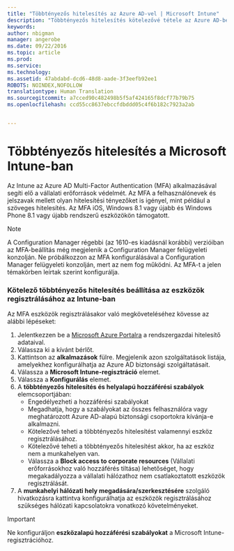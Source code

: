 ```yaml
---
title: "Többtényezős hitelesítés az Azure AD-vel | Microsoft Intune"
description: "Többtényezős hitelesítés kötelezővé tétele az Azure AD-ben az eszközök regisztrálásához."
keywords: 
author: nbigman
manager: angerobe
ms.date: 09/22/2016
ms.topic: article
ms.prod: 
ms.service: 
ms.technology: 
ms.assetid: 47abdabd-dcd6-48d8-aade-3f3eefb92ee1
ROBOTS: NOINDEX,NOFOLLOW
translationtype: Human Translation
ms.sourcegitcommit: a7cced90c482498b5f5af424165f8dcf77b79b75
ms.openlocfilehash: ccd55cc8637ebccfdbddd05c4f6b182c7923a2ab


---
```


# Többtényezős hitelesítés a Microsoft Intune-ban

Az Intune az Azure AD Multi-Factor Authentication (MFA) alkalmazásával segíti elő a vállalati erőforrások védelmét. Az MFA a felhasználónevek és jelszavak mellett olyan hitelesítési tényezőket is igényel, mint például a szöveges hitelesítés. Az MFA iOS, Windows 8.1 vagy újabb és Windows Phone 8.1 vagy újabb rendszerű eszközökön támogatott.

> [!NOTE]
>
> A Configuration Manager régebbi (az 1610-es kiadásnál korábbi) verzióiban az MFA-beállítás még megjelenik a Configuration Manager felügyeleti konzolján. Ne próbálkozzon az MFA konfigurálásával a Configuration Manager felügyeleti konzolján, mert az nem fog működni. Az MFA-t a jelen témakörben leírtak szerint konfigurálja.

### Kötelező többtényezős hitelesítés beállítása az eszközök regisztrálásához az Intune-ban
Az MFA eszközök regisztrálásakor való megköveteléséhez kövesse az alábbi lépéseket:

1. Jelentkezzen be a [Microsoft Azure Portalra](https://manage.windowsazure.com) a rendszergazdai hitelesítő adataival.
2. Válassza ki a kívánt bérlőt.
2. Kattintson az **alkalmazások** fülre. Megjelenik azon szolgáltatások listája, amelyekhez konfigurálhatja az Azure AD biztonsági szolgáltatásait.
3. Válassza a **Microsoft Intune-regisztráció** elemet.
4. Válassza a **Konfigurálás** elemet. 
5. A **többtényezős hitelesítés és helyalapú hozzáférési szabályok** elemcsoportjában:
    -  Engedélyezheti a hozzáférési szabályokat
    -  Megadhatja, hogy a szabályokat az összes felhasználóra vagy meghatározott Azure AD-alapú biztonsági csoportokra kívánja-e alkalmazni.
    -  Kötelezővé teheti a többtényezős hitelesítést valamennyi eszköz regisztrálásához.
    -  Kötelezővé teheti a többtényezős hitelesítést akkor, ha az eszköz nem a munkahelyen van.
    -  Válassza a **Block access to corporate resources** (Vállalati erőforrásokhoz való hozzáférés tiltása) lehetőséget, hogy megakadályozza a vállalati hálózathoz nem csatlakoztatott eszközök regisztrálását. 
4. A **munkahelyi hálózati hely megadására/szerkesztésére** szolgáló hivatkozásra kattintva konfigurálhatja az eszközök regisztrálásához szükséges hálózati kapcsolatokra vonatkozó követelményeket.

> [!IMPORTANT]
> 
> Ne konfiguráljon **eszközalapú hozzáférési szabályokat** a Microsoft Intune-regisztrációhoz.



<!--HONumber=Sep16_HO4-->


